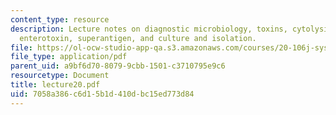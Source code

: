 ```yaml
---
content_type: resource
description: Lecture notes on diagnostic microbiology, toxins, cytolysins, A-B toxin,
  enterotoxin, superantigen, and culture and isolation.
file: https://ol-ocw-studio-app-qa.s3.amazonaws.com/courses/20-106j-systems-microbiology-fall-2006/7058a386c6d15b1d410dbc15ed773d84_lecture20.pdf
file_type: application/pdf
parent_uid: a9bf6d70-8079-9cbb-1501-c3710795e9c6
resourcetype: Document
title: lecture20.pdf
uid: 7058a386-c6d1-5b1d-410d-bc15ed773d84
---
```

